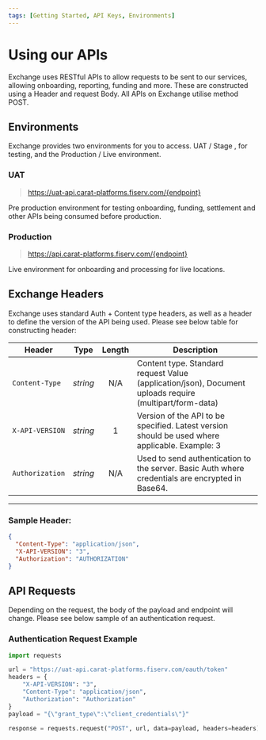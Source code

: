 ```yaml
---
tags: [Getting Started, API Keys, Environments]
---
```


# Using our APIs

Exchange uses RESTful APIs to allow requests to be sent to our services, allowing onboarding, reporting, funding and more. These are constructed using a Header and request Body. All APIs on Exchange utilise method POST.

## Environments

Exchange provides two environments for you to access. UAT / Stage , for testing, and the Production / Live environment.

### UAT
<!-- theme: info -->
> https://uat-api.carat-platforms.fiserv.com/{endpoint}

Pre production environment for testing onboarding, funding, settlement and other APIs being consumed before production.

### Production
<!-- theme: info -->
> https://api.carat-platforms.fiserv.com/{endpoint}

Live environment for onboarding and processing for live locations.
## Exchange Headers

Exchange uses standard Auth + Content type headers, as well as a header to define the version of the API being used. Please see below table for constructing header:

<!--
type: tab
titles: API Headers, Example
-->
| Header | Type | Length | Description |
| -------- | :--: | :------------: | ------------------ |
| `Content-Type` | *string* | N/A |  Content type. Standard request Value (application/json), Document uploads require (multipart/form-data) |
| `X-API-VERSION` | *string* | 1 | Version of the API to be specified. Latest version should be used where applicable. Example: 3 |
| `Authorization` | *string* | N/A | Used to send authentication to the server. Basic Auth where credentials are encrypted in Base64. |

---

<!-- type: tab -->

### Sample Header:

```json
{
  "Content-Type": "application/json",
  "X-API-VERSION": "3",
  "Authorization": "AUTHORIZATION"
}
```

<!-- type: tab-end -->

## API Requests

Depending on the request, the body of the payload and endpoint will change. Please see below sample of an authentication request.

### Authentication Request Example

```python
import requests

url = "https://uat-api.carat-platforms.fiserv.com/oauth/token"
headers = {
    "X-API-VERSION": "3",
    "Content-Type": "application/json",
    "Authorization": "Authorization"
}
payload = "{\"grant_type\":\"client_credentials\"}"

response = requests.request("POST", url, data=payload, headers=headers)

```
<!-- type: tab-end -->


